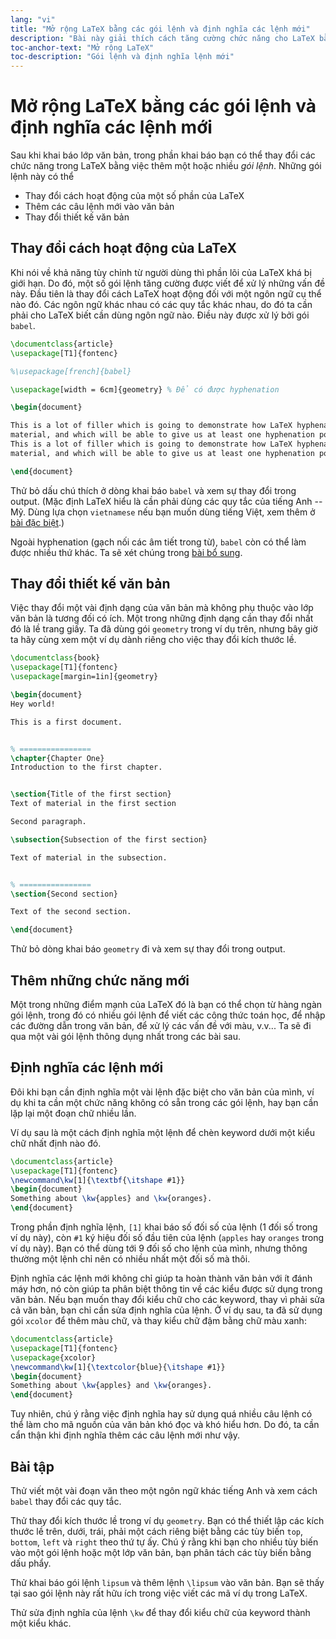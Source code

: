 ```yaml
---
lang: "vi"
title: "Mở rộng LaTeX bằng các gói lệnh và định nghĩa các lệnh mới"
description: "Bài này giải thích cách tăng cường chức năng cho LaTeX bằng việc sử dụng các gói lệnh cũng như tự định nghĩa các câu lệnh mới."
toc-anchor-text: "Mở rộng LaTeX"
toc-description: "Gói lệnh và định nghĩa lệnh mới"
---
```


# Mở rộng LaTeX bằng các gói lệnh và định nghĩa các lệnh mới

Sau khi khai báo lớp văn bản, trong phần khai báo bạn có thể thay đổi các chức
năng trong LaTeX bằng việc thêm một hoặc nhiều *gói lệnh*. Những gói lệnh này
có thể

- Thay đổi cách hoạt động của một số phần của LaTeX
- Thêm các câu lệnh mới vào văn bản
- Thay đổi thiết kế văn bản

## Thay đổi cách hoạt động của LaTeX

Khi nói về khả năng tùy chỉnh từ người dùng thì phần lõi của LaTeX khá bị giới
hạn. Do đó, một số gói lệnh tăng cường được viết để xử lý những vấn đề này. Đầu
tiên là thay đổi cách LaTeX hoạt động đối với một ngôn ngữ cụ thể nào đó. Các
ngôn ngữ khác nhau có các quy tắc khác nhau, do đó ta cần phải cho LaTeX biết
cần dùng ngôn ngữ nào. Điều này được xử lý bởi gói `babel`.

```latex
\documentclass{article}
\usepackage[T1]{fontenc}

%\usepackage[french]{babel}

\usepackage[width = 6cm]{geometry} % Để có được hyphenation

\begin{document}

This is a lot of filler which is going to demonstrate how LaTeX hyphenates
material, and which will be able to give us at least one hyphenation point.
This is a lot of filler which is going to demonstrate how LaTeX hyphenates
material, and which will be able to give us at least one hyphenation point.

\end{document}
```

Thử bỏ dấu chú thích ở dòng khai báo `babel` và xem sự thay đổi trong output.
(Mặc định LaTeX hiểu là cần phải dùng các quy tắc của tiếng Anh -- Mỹ. Dùng
lựa chọn `vietnamese` nếu bạn muốn dùng tiếng Việt, xem thêm ở
[bài đặc biệt](language-01).)

Ngoài hyphenation (gạch nối các âm tiết trong từ), `babel` còn có thể làm được
nhiều thứ khác. Ta sẽ xét chúng trong [bài bổ sung](more-06).

## Thay đổi thiết kế văn bản

Việc thay đổi một vài định dạng của văn bản mà không phụ thuộc vào lớp văn bản
là tương đối có ích. Một trong những định dạng cần thay đổi nhất đó là lề trang
giấy. Ta đã dùng gói `geometry` trong ví dụ trên, nhưng bây giờ ta hãy cùng xem
một ví dụ dành riêng cho việc thay đổi kích thước lề.

```latex
\documentclass{book}
\usepackage[T1]{fontenc}
\usepackage[margin=1in]{geometry}

\begin{document}
Hey world!

This is a first document.


% ================
\chapter{Chapter One}
Introduction to the first chapter.


\section{Title of the first section}
Text of material in the first section

Second paragraph.

\subsection{Subsection of the first section}

Text of material in the subsection.


% ================
\section{Second section}

Text of the second section.

\end{document}
```

Thử bỏ dòng khai báo `geometry` đi và xem sự thay đổi trong output.

## Thêm những chức năng mới

Một trong những điểm mạnh của LaTeX đó là bạn có thể chọn từ hàng ngàn gói lệnh,
trong đó có nhiều gói lệnh để viết các công thức toán học, để nhập các đường
dẫn trong văn bản, để xử lý các vấn đề với màu, v.v... Ta sẽ đi qua một vài gói
lệnh thông dụng nhất trong các bài sau.

## Định nghĩa các lệnh mới

Đôi khi bạn cần định nghĩa một vài lệnh đặc biệt cho văn bản của mình, ví dụ khi
ta cần một chức năng không có sẵn trong các gói lệnh, hay bạn cần lặp lại một
đoạn chữ nhiều lần.

Ví dụ sau là một cách định nghĩa một lệnh để chèn keyword dưới một kiểu chữ nhất
định nào đó.

```latex
\documentclass{article}
\usepackage[T1]{fontenc}
\newcommand\kw[1]{\textbf{\itshape #1}}
\begin{document}
Something about \kw{apples} and \kw{oranges}.
\end{document}
```

Trong phần định nghĩa lệnh, `[1]` khai báo số đối số của lệnh (1 đối số trong ví
dụ này), còn `#1` ký hiệu đối số đầu tiên của lệnh (`apples` hay
`oranges` trong ví dụ này). Bạn có thể dùng tới 9 đối số cho lệnh của mình,
nhưng thông thường một lệnh chỉ nên có nhiều nhất một đối số mà thôi.

Định nghĩa các lệnh mới không chỉ giúp ta hoàn thành văn bản với ít đánh máy
hơn, nó còn giúp ta phân biệt thông tin về các kiểu được sử dụng trong văn bản.
Nếu bạn muốn thay đổi kiểu chữ cho các keyword, thay vì phải sửa cả văn bản, bạn
chỉ cần sửa định nghĩa của lệnh. Ở ví dụ sau, ta đã sử dụng gói `xcolor` để thêm
màu chữ, và thay kiểu chữ đậm bằng chữ màu xanh:

```latex
\documentclass{article}
\usepackage[T1]{fontenc}
\usepackage{xcolor}
\newcommand\kw[1]{\textcolor{blue}{\itshape #1}}
\begin{document}
Something about \kw{apples} and \kw{oranges}.
\end{document}
```

Tuy nhiên, chú ý rằng việc định nghĩa hay sử dụng quá nhiều câu lệnh có thể làm
cho mã nguồn của văn bản khó đọc và khó hiểu hơn. Do đó, ta cần cẩn thận khi
định nghĩa thêm các câu lệnh mới như vậy.

## Bài tập

Thử viết một vài đoạn văn theo một ngôn ngữ khác tiếng Anh và xem cách `babel`
thay đổi các quy tắc.

Thử thay đổi kích thước lề trong ví dụ `geometry`. Bạn có thể thiết lập các kích
thước lề trên, dưới, trái, phải một cách riêng biệt bằng các tùy biến `top`,
`bottom`, `left` và `right` theo thứ tự ấy. Chú ý rằng khi bạn cho nhiều tùy
biến vào một gói lệnh hoặc một lớp văn bản, bạn phân tách các tùy biến bằng dấu
phẩy.

Thử khai báo gói lệnh `lipsum` và thêm lệnh `\lipsum` vào văn bản. Bạn sẽ thấy
tại sao gói lệnh này rất hữu ích trong việc viết các mã ví dụ trong LaTeX.

Thử sửa định nghĩa của lệnh `\kw` để thay đổi kiểu chữ của keyword thành một
kiểu khác.
